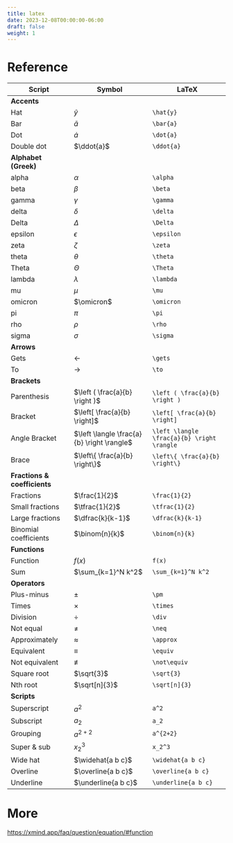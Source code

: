 ```yaml
---
title: latex
date: 2023-12-08T00:00:00-06:00
draft: false
weight: 1
---
```


# Reference
| Script                       | Symbol                                     | LaTeX                                      |
| ---------------------------- | ------------------------------------------ | ------------------------------------------ |
| **Accents**                  |
| Hat                          | $\hat{y}$                                  | `\hat{y}`                                  |
| Bar                          | $\bar{a}$                                  | `\bar{a}`                                  |
| Dot                          | $\dot{a}$                                  | `\dot{a}`                                  |
| Double dot                   | $\ddot{a}$                                 | `\ddot{a}`                                 |
| **Alphabet (Greek)**         |
| alpha                        | $\alpha$                                   | `\alpha`                                   |
| beta                         | $\beta$                                    | `\beta`                                    |
| gamma                        | $\gamma$                                   | `\gamma`                                   |
| delta                        | $\delta$                                   | `\delta`                                   |
| Delta                        | $\Delta$                                   | `\Delta`                                   |
| epsilon                      | $\epsilon$                                 | `\epsilon`                                 |
| zeta                         | $\zeta$                                    | `\zeta`                                    |
| theta                        | $\theta$                                   | `\theta`                                   |
| Theta                        | $\Theta$                                   | `\Theta`                                   |
| lambda                       | $\lambda$                                  | `\lambda`                                  |
| mu                           | $\mu$                                      | `\mu`                                      |
| omicron                      | $\omicron$                                 | `\omicron`                                 |
| pi                           | $\pi$                                      | `\pi`                                      |
| rho                          | $\rho$                                     | `\rho`                                     |
| sigma                        | $\sigma$                                   | `\sigma`                                   |
| **Arrows**                   |
| Gets                         | $\gets$                                    | `\gets`                                    |
| To                           | $\to$                                      | `\to`                                      |
| **Brackets**                 |
| Parenthesis                  | $\left ( \frac{a}{b} \right )$             | `\left ( \frac{a}{b} \right )`             |
| Bracket                      | $\left[ \frac{a}{b} \right]$               | `\left[ \frac{a}{b} \right]`               |
| Angle Bracket                | $\left \langle \frac{a}{b} \right \rangle$ | `\left \langle \frac{a}{b} \right \rangle` |
| Brace                        | $\left\{ \frac{a}{b} \right\}$             | `\left\{ \frac{a}{b} \right\}`             |
| **Fractions & coefficients** |
| Fractions                    | $\frac{1}{2}$                              | `\frac{1}{2}`                              |
| Small fractions              | $\tfrac{1}{2}$                             | `\tfrac{1}{2}`                             |
| Large fractions              | $\dfrac{k}{k-1}$                           | `\dfrac{k}{k-1}`                           |
| Binomial coefficients        | $\binom{n}{k}$                             | `\binom{n}{k}`                             |
| **Functions**                |
| Function                     | $f(x)$                                     | `f(x)`                                     |
| Sum                          | $\sum_{k=1}^N k^2$                         | `\sum_{k=1}^N k^2`                         |
| **Operators**                |
| Plus-minus                   | $\pm$                                      | `\pm`                                      |
| Times                        | $\times$                                   | `\times`                                   |
| Division                     | $\div$                                     | `\div`                                     |
| Not equal                    | $\neq$                                     | `\neq`                                     |
| Approximately                | $\approx$                                  | `\approx`                                  |
| Equivalent                   | $\equiv$                                   | `\equiv`                                   |
| Not equivalent               | $\not\equiv$                               | `\not\equiv`                               |
| Square root                  | $\sqrt{3}$                                 | `\sqrt{3}`                                 |
| Nth root                     | $\sqrt[n]{3}$                              | `\sqrt[n]{3}`                              |
| **Scripts**                  |
| Superscript                  | $a^2$                                      | `a^2`                                      |
| Subscript                    | $a_2$                                      | `a_2`                                      |
| Grouping                     | $a^{2+2}$                                  | `a^{2+2}`                                  |
| Super & sub                  | $x_2^3$                                    | `x_2^3`                                    |
| Wide hat                     | $\widehat{a b c}$                          | `\widehat{a b c}`                          |
| Overline                     | $\overline{a b c}$                         | `\overline{a b c}`                         |
| Underline                    | $\underline{a b c}$                        | `\underline{a b c}`                        |

# More
https://xmind.app/faq/question/equation/#function